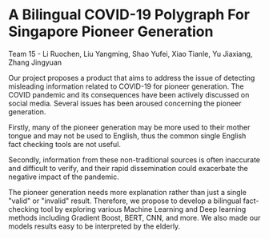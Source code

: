 # A Bilingual COVID-19 Polygraph For Singapore Pioneer Generation
Team 15 - Li Ruochen, Liu Yangming, Shao Yufei, Xiao Tianle, Yu Jiaxiang, Zhang Jingyuan

Our project proposes a product that aims to address the issue of detecting misleading information related to COVID-19 for pioneer generation. The COVID pandemic and its consequences have been actively discussed on social media. Several issues has been aroused concerning the pioneer generation. 

Firstly, many of the pioneer generation may be more used to their mother tongue and may not be used to English, thus the common single English fact checking tools are not useful. 

Secondly, information from these non-traditional sources is often inaccurate and difficult to verify, and their rapid dissemination could exacerbate the negative impact of the pandemic. 

The pioneer generation needs more explanation rather than just a single "valid" or "invalid" result. Therefore, we propose to develop a bilingual fact-checking tool by exploring various Machine Learning and Deep learning methods including Gradient Boost, BERT, CNN, and more. We also made our models results easy to be interpreted by the elderly. 

